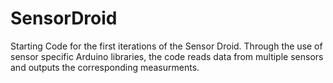 # SensorDroid
Starting Code for the first iterations of the Sensor Droid. Through the use of sensor specific Arduino libraries, the code reads data from multiple sensors and outputs the corresponding measurments.
